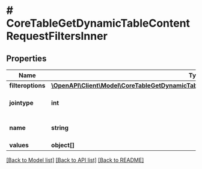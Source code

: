 # # CoreTableGetDynamicTableContentRequestFiltersInner

## Properties

Name | Type | Description | Notes
------------ | ------------- | ------------- | -------------
**filteroptions** | [**\OpenAPI\Client\Model\CoreTableGetDynamicTableContentRequestFiltersInnerFilteroptionsInner[]**](CoreTableGetDynamicTableContentRequestFiltersInnerFilteroptionsInner.md) |  | [optional]
**jointype** | **int** | Type of join for filter values | [optional] [default to null]
**name** | **string** | Name of the filter | [optional] [default to 'null']
**values** | **object[]** |  | [optional]

[[Back to Model list]](../../README.md#models) [[Back to API list]](../../README.md#endpoints) [[Back to README]](../../README.md)
